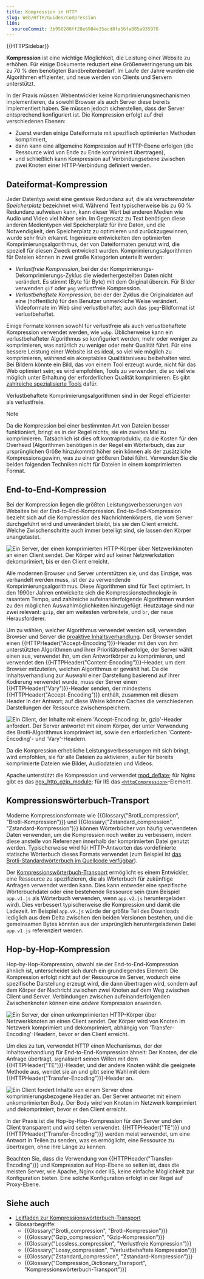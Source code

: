 ```yaml
---
title: Kompression in HTTP
slug: Web/HTTP/Guides/Compression
l10n:
  sourceCommit: 3b950288ff28e6984e35acd8fa56fa885a935978
---
```


{{HTTPSidebar}}

**Kompression** ist eine wichtige Möglichkeit, die Leistung einer Website zu erhöhen. Für einige Dokumente reduziert eine Größenverringerung um bis zu 70 % den benötigten Bandbreitenbedarf. Im Laufe der Jahre wurden die Algorithmen effizienter, und neue werden von Clients und Servern unterstützt.

In der Praxis müssen Webentwickler keine Komprimierungsmechanismen implementieren, da sowohl Browser als auch Server diese bereits implementiert haben. Sie müssen jedoch sicherstellen, dass der Server entsprechend konfiguriert ist. Die Kompression erfolgt auf drei verschiedenen Ebenen:

- Zuerst werden einige Dateiformate mit spezifisch optimierten Methoden komprimiert,
- dann kann eine allgemeine Kompression auf HTTP-Ebene erfolgen (die Ressource wird von Ende zu Ende komprimiert übertragen),
- und schließlich kann Kompression auf Verbindungsebene zwischen zwei Knoten einer HTTP-Verbindung definiert werden.

## Dateiformat-Kompression

Jeder Datentyp weist eine gewisse Redundanz auf, die als _verschwendeter Speicherplatz_ bezeichnet wird. Während Text typischerweise bis zu 60 % Redundanz aufweisen kann, kann dieser Wert bei anderen Medien wie Audio und Video viel höher sein. Im Gegensatz zu Text benötigen diese anderen Medientypen viel Speicherplatz für ihre Daten, und die Notwendigkeit, den Speicherplatz zu optimieren und zurückzugewinnen, wurde sehr früh erkannt. Ingenieure entwickelten den optimierten Komprimierungsalgorithmus, der von Dateiformaten genutzt wird, die speziell für diesen Zweck entwickelt wurden. Komprimierungsalgorithmen für Dateien können in zwei große Kategorien unterteilt werden:

- _Verlustfreie Kompression_, bei der der Komprimierungs-Dekomprimierungs-Zyklus die wiederhergestellten Daten nicht verändert. Es stimmt (Byte für Byte) mit dem Original überein.
  Für Bilder verwenden `gif` oder `png` verlustfreie Kompression.
- _Verlustbehaftete Kompression_, bei der der Zyklus die Originaldaten auf eine (hoffentlich) für den Benutzer unmerkliche Weise verändert.
  Videoformate im Web sind verlustbehaftet; auch das `jpeg`-Bildformat ist verlustbehaftet.

Einige Formate können sowohl für verlustfreie als auch verlustbehaftete Kompression verwendet werden, wie `webp`. Üblicherweise kann ein verlustbehafteter Algorithmus so konfiguriert werden, mehr oder weniger zu komprimieren, was natürlich zu weniger oder mehr Qualität führt. Für eine bessere Leistung einer Website ist es ideal, so viel wie möglich zu komprimieren, während ein akzeptables Qualitätsniveau beibehalten wird. Bei Bildern könnte ein Bild, das von einem Tool erzeugt wurde, nicht für das Web optimiert sein; es wird empfohlen, Tools zu verwenden, die so viel wie möglich unter Erhaltung der erforderlichen Qualität komprimieren. Es gibt [zahlreiche spezialisierte Tools](https://www.creativebloq.com/design/image-compression-tools-1132865) dafür.

Verlustbehaftete Komprimierungsalgorithmen sind in der Regel effizienter als verlustfreie.

> [!NOTE]
> Da die Kompression bei einer bestimmten Art von Dateien besser funktioniert, bringt es in der Regel nichts, sie ein zweites Mal zu komprimieren. Tatsächlich ist dies oft kontraproduktiv, da die Kosten für den Overhead (Algorithmen benötigen in der Regel ein Wörterbuch, das zur ursprünglichen Größe hinzukommt) höher sein können als der zusätzliche Kompressionsgewinn, was zu einer größeren Datei führt. Verwenden Sie die beiden folgenden Techniken nicht für Dateien in einem komprimierten Format.

## End-to-End-Kompression

Bei der Kompression liegen die größten Leistungsverbesserungen von Websites bei der End-to-End-Kompression. End-to-End-Kompression bezieht sich auf die Kompression des Nachrichtenkörpers, die vom Server durchgeführt wird und unverändert bleibt, bis sie den Client erreicht. Welche Zwischenschritte auch immer beteiligt sind, sie lassen den Körper unangetastet.

![Ein Server, der einen komprimierten HTTP-Körper über Netzwerkknoten an einen Client sendet. Der Körper wird auf keiner Netzwerkstation dekomprimiert, bis er den Client erreicht.](httpenco1.svg)

Alle modernen Browser und Server unterstützen sie, und das Einzige, was verhandelt werden muss, ist der zu verwendende Komprimierungsalgorithmus. Diese Algorithmen sind für Text optimiert. In den 1990er Jahren entwickelte sich die Kompressionstechnologie in rasantem Tempo, und zahlreiche aufeinanderfolgende Algorithmen wurden zu den möglichen Auswahlmöglichkeiten hinzugefügt. Heutzutage sind nur zwei relevant: `gzip`, der am weitesten verbreitete, und `br`, der neue Herausforderer.

Um zu wählen, welcher Algorithmus verwendet werden soll, verwenden Browser und Server die [proaktive Inhaltsverhandlung](/de/docs/Web/HTTP/Guides/Content_negotiation). Der Browser sendet einen {{HTTPHeader("Accept-Encoding")}}-Header mit den von ihm unterstützten Algorithmen und ihrer Prioritätsreihenfolge, der Server wählt einen aus, verwendet ihn, um den Antwortkörper zu komprimieren, und verwendet den {{HTTPHeader("Content-Encoding")}}-Header, um dem Browser mitzuteilen, welchen Algorithmus er gewählt hat. Da die Inhaltsverhandlung zur Auswahl einer Darstellung basierend auf ihrer Kodierung verwendet wurde, muss der Server einen {{HTTPHeader("Vary")}}-Header senden, der mindestens {{HTTPHeader("Accept-Encoding")}} enthält, zusammen mit diesem Header in der Antwort; auf diese Weise können Caches die verschiedenen Darstellungen der Ressource zwischenspeichern.

![Ein Client, der Inhalte mit einem 'Accept-Encoding: br, gzip'-Header anfordert. Der Server antwortet mit einem Körper, der unter Verwendung des Brotli-Algorithmus komprimiert ist, sowie den erforderlichen 'Content-Encoding'- und 'Vary'-Headern.](httpcompression1.svg)

Da die Kompression erhebliche Leistungsverbesserungen mit sich bringt, wird empfohlen, sie für alle Dateien zu aktivieren, außer für bereits komprimierte Dateien wie Bilder, Audiodateien und Videos.

Apache unterstützt die Kompression und verwendet [mod_deflate](https://httpd.apache.org/docs/current/mod/mod_deflate.html); für Nginx gibt es das [ngx_http_gzip_module](https://nginx.org/en/docs/http/ngx_http_gzip_module.html); für IIS das [`<httpCompression>`](https://learn.microsoft.com/en-us/iis/configuration/system.webServer/httpCompression/)-Element.

## Kompressionswörterbuch-Transport

Moderne Kompressionsformate wie {{Glossary("Brotli_compression", "Brotli-Kompression")}} und {{Glossary("Zstandard_compression", "Zstandard-Kompression")}} können Wörterbücher von häufig verwendeten Daten verwenden, um die Kompression noch weiter zu verbessern, indem diese anstelle von Referenzen innerhalb der komprimierten Datei genutzt werden. Typischerweise wird für HTTP-Antworten das vordefinierte statische Wörterbuch dieses Formats verwendet (zum Beispiel ist [das Brotli-Standardwörterbuch im Quellcode verfügbar](https://github.com/google/brotli/blob/master/csharp/org/brotli/dec/Dictionary.cs)).

Der [Kompressionswörterbuch-Transport](/de/docs/Web/HTTP/Guides/Compression_dictionary_transport) ermöglicht es einem Entwickler, eine Ressource zu spezifizieren, die als Wörterbuch für zukünftige Anfragen verwendet werden kann. Dies kann entweder eine spezifische Wörterbuchdatei oder eine bestehende Ressource sein (zum Beispiel `app.v1.js` als Wörterbuch verwenden, wenn `app.v2.js` heruntergeladen wird). Dies verbessert typischerweise die Kompression und damit die Ladezeit. Im Beispiel `app.vX.js` würde der größte Teil des Downloads lediglich aus dem Delta zwischen den beiden Versionen bestehen, und die gemeinsamen Bytes könnten aus der ursprünglich heruntergeladenen Datei `app.v1.js` referenziert werden.

## Hop-by-Hop-Kompression

Hop-by-Hop-Kompression, obwohl sie der End-to-End-Kompression ähnlich ist, unterscheidet sich durch ein grundlegendes Element: Die Kompression erfolgt nicht auf der Ressource im Server, wodurch eine spezifische Darstellung erzeugt wird, die dann übertragen wird, sondern auf dem Körper der Nachricht zwischen zwei Knoten auf dem Weg zwischen Client und Server. Verbindungen zwischen aufeinanderfolgenden Zwischenknoten können eine _andere_ Kompression anwenden.

![Ein Server, der einen unkomprimierten HTTP-Körper über Netzwerkknoten an einen Client sendet. Der Körper wird von Knoten im Netzwerk komprimiert und dekomprimiert, abhängig von 'Transfer-Encoding'-Headern, bevor er den Client erreicht.](httpte1.svg)

Um dies zu tun, verwendet HTTP einen Mechanismus, der der Inhaltsverhandlung für End-to-End-Kompression ähnelt: Der Knoten, der die Anfrage überträgt, signalisiert seinen Willen mit dem {{HTTPHeader("TE")}}-Header, und der andere Knoten wählt die geeignete Methode aus, wendet sie an und gibt seine Wahl mit dem {{HTTPHeader("Transfer-Encoding")}}-Header an.

![Ein Client fordert Inhalte von einem Server ohne komprimierungsbezogene Header an. Der Server antwortet mit einem unkomprimierten Body. Der Body wird von Knoten im Netzwerk komprimiert und dekomprimiert, bevor er den Client erreicht.](httpcomp2.svg)

In der Praxis ist die Hop-by-Hop-Kompression für den Server und den Client transparent und wird selten verwendet. {{HTTPHeader("TE")}} und {{HTTPHeader("Transfer-Encoding")}} werden meist verwendet, um eine Antwort in Teilen zu senden, was es ermöglicht, eine Ressource zu übertragen, ohne ihre Länge zu kennen.

Beachten Sie, dass die Verwendung von {{HTTPHeader("Transfer-Encoding")}} und Kompression auf Hop-Ebene so selten ist, dass die meisten Server, wie Apache, Nginx oder IIS, keine einfache Möglichkeit zur Konfiguration bieten. Eine solche Konfiguration erfolgt in der Regel auf Proxy-Ebene.

## Siehe auch

- [Leitfaden zur Kompressionswörterbuch-Transport](/de/docs/Web/HTTP/Guides/Compression_dictionary_transport)
- Glossarbegriffe:
  - {{Glossary("Brotli_compression", "Brotli-Kompression")}}
  - {{Glossary("Gzip_compression", "Gzip-Kompression")}}
  - {{Glossary("Lossless_compression", "Verlustfreie Kompression")}}
  - {{Glossary("Lossy_compression", "Verlustbehaftete Kompression")}}
  - {{Glossary("Zstandard_compression", "Zstandard-Kompression")}}
  - {{Glossary("Compression_Dictionary_Transport", "Kompressionswörterbuch-Transport")}}
